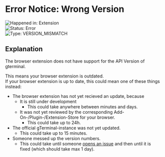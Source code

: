 # Error Notice: Wrong Version

![Happened in: Extension](https://img.shields.io/badge/Happened_in-Extension-yellow)  
![Status: Error](https://img.shields.io/badge/Status-Error-red)  
![Type: VERSION_MISMATCH](https://img.shields.io/badge/Type-VERSION_MISMATCH-blue)  

## Explanation

The browser extension does not have support for the API Version of gterminal.  
  
This means your browser extension is outdated.  
If your browser extension is up to date, this could mean one of these things instead:
 - The browser extension has not yet recieved an update, because
   - It is still under development
     - This could take anywhere between minutes and days.
   - It was not yet reviewed by the corresponding Add-On-/Plugin-/Extension-Store for your browser.
     - This could take up to 24h.
 - The official gTerminal-instance was not yet updated.
   - This could take up to 15 minutes.
 - Someone messed up the version numbers.
   - This could take until someone [opens an issue](https://github.com/gTerminal-project/.github/issues/new?assignees=&labels=bug&projects=&template=bugreport.yml) and then until it is fixed (which should take max 1 day). 
